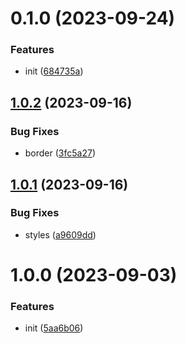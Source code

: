

# 0.1.0 (2023-09-24)


### Features

* init ([684735a](https://git.outloud.dev/outloud/libraries/model/commits/684735aac60b4240faafddb2c2385f6b37f80747))

## [1.0.2](https://git.outloud.dev/outloud/libraries/vue-notifications/compare/v1.0.1...v1.0.2) (2023-09-16)


### Bug Fixes

* border ([3fc5a27](https://git.outloud.dev/outloud/libraries/vue-notifications/commits/3fc5a273fe7dd84dff79d026c9eba0d30a84b33b))

## [1.0.1](https://git.outloud.dev/outloud/libraries/vue-notifications/compare/v1.0.0...v1.0.1) (2023-09-16)


### Bug Fixes

* styles ([a9609dd](https://git.outloud.dev/outloud/libraries/vue-notifications/commits/a9609ddbe6dda2823cce49170f14988a698005d0))

# 1.0.0 (2023-09-03)


### Features

* init ([5aa6b06](https://git.outloud.dev/outloud/libraries/vue-notifications/commits/5aa6b067cafc7ff480663b19560d06dac36c0c5c))